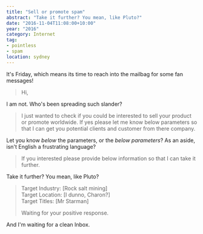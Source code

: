 ```yaml
---
title: "Sell or promote spam"
abstract: "Take it further? You mean, like Pluto?"
date: "2016-11-04T11:08:00+10:00"
year: "2016"
category: Internet
tag:
- pointless
- spam
location: sydney
---
```

It's Friday, which means its time to reach into the mailbag for some fan messages!

> Hi,

I am not. Who's been spreading such slander?

> I just wanted to check if you could be interested to sell your product or promote worldwide. If yes please let me know below parameters so that I can get you potential clients and customer from there company.

Let you know *below* the parameters, or the *below parameters*? As an aside, isn't English a frustrating language?

> If you interested please provide below information so that I can take it further.

Take it further? You mean, like Pluto?

> Target Industry: [Rock salt mining]  
> Target Location: [I dunno, Charon?]  
> Target Titles: [Mr Starman]
>
> Waiting for your positive response.

And I'm waiting for a clean Inbox.

